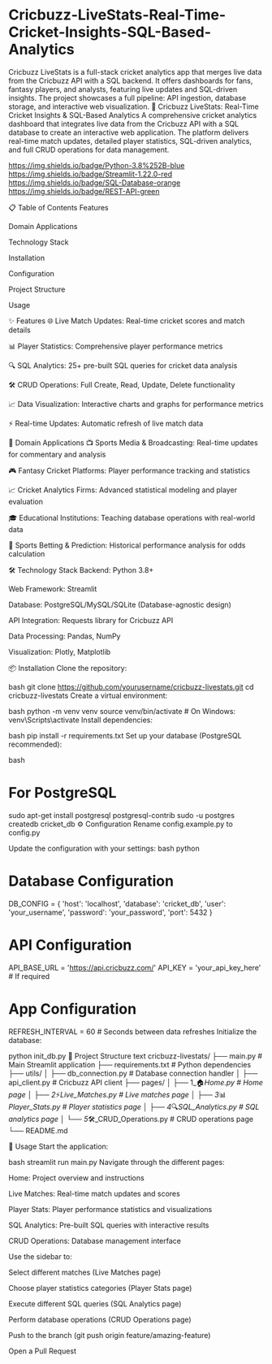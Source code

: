# Cricbuzz-LiveStats-Real-Time-Cricket-Insights-SQL-Based-Analytics
Cricbuzz LiveStats is a full-stack cricket analytics app that merges live data from the Cricbuzz API with a SQL backend. It offers dashboards for fans, fantasy players, and analysts, featuring live updates and SQL-driven insights. The project showcases a full pipeline: API ingestion, database storage, and interactive web visualization.
🏏 Cricbuzz LiveStats: Real-Time Cricket Insights & SQL-Based Analytics
A comprehensive cricket analytics dashboard that integrates live data from the Cricbuzz API with a SQL database to create an interactive web application. The platform delivers real-time match updates, detailed player statistics, SQL-driven analytics, and full CRUD operations for data management.

https://img.shields.io/badge/Python-3.8%252B-blue
https://img.shields.io/badge/Streamlit-1.22.0-red
https://img.shields.io/badge/SQL-Database-orange
https://img.shields.io/badge/REST-API-green

📋 Table of Contents
Features

Domain Applications

Technology Stack

Installation

Configuration

Project Structure

Usage



✨ Features
🌐 Live Match Updates: Real-time cricket scores and match details

📊 Player Statistics: Comprehensive player performance metrics

🔍 SQL Analytics: 25+ pre-built SQL queries for cricket data analysis

🛠️ CRUD Operations: Full Create, Read, Update, Delete functionality

📈 Data Visualization: Interactive charts and graphs for performance metrics

⚡ Real-time Updates: Automatic refresh of live match data

🎯 Domain Applications
📺 Sports Media & Broadcasting: Real-time updates for commentary and analysis

🎮 Fantasy Cricket Platforms: Player performance tracking and statistics

📈 Cricket Analytics Firms: Advanced statistical modeling and player evaluation

🎓 Educational Institutions: Teaching database operations with real-world data

🎲 Sports Betting & Prediction: Historical performance analysis for odds calculation

🛠️ Technology Stack
Backend: Python 3.8+

Web Framework: Streamlit

Database: PostgreSQL/MySQL/SQLite (Database-agnostic design)

API Integration: Requests library for Cricbuzz API

Data Processing: Pandas, NumPy

Visualization: Plotly, Matplotlib

📦 Installation
Clone the repository:

bash
git clone https://github.com/yourusername/cricbuzz-livestats.git
cd cricbuzz-livestats
Create a virtual environment:

bash
python -m venv venv
source venv/bin/activate  # On Windows: venv\Scripts\activate
Install dependencies:

bash
pip install -r requirements.txt
Set up your database (PostgreSQL recommended):

bash
# For PostgreSQL
sudo apt-get install postgresql postgresql-contrib
sudo -u postgres createdb cricket_db
⚙️ Configuration
Rename config.example.py to config.py

Update the configuration with your settings:
bash
python
# Database Configuration
DB_CONFIG = {
    'host': 'localhost',
    'database': 'cricket_db',
    'user': 'your_username',
    'password': 'your_password',
    'port': 5432
}

# API Configuration
API_BASE_URL = 'https://api.cricbuzz.com/'
API_KEY = 'your_api_key_here'  # If required

# App Configuration
REFRESH_INTERVAL = 60  # Seconds between data refreshes
Initialize the database:


python init_db.py
📁 Project Structure
text
cricbuzz-livestats/
├── main.py                 # Main Streamlit application
├── requirements.txt       # Python dependencies
├── utils/
│   ├── db_connection.py   # Database connection handler
│   ├── api_client.py      # Cricbuzz API client
├── pages/
│   ├── 1_🏠_Home.py          # Home page
│   ├── 2_⚡_Live_Matches.py  # Live matches page
│   ├── 3_📊_Player_Stats.py  # Player statistics page
│   ├── 4_🔍_SQL_Analytics.py # SQL analytics page
│   └── 5_🛠️_CRUD_Operations.py # CRUD operations page
└── README.md

🚀 Usage
Start the application:

bash
streamlit run main.py
Navigate through the different pages:

Home: Project overview and instructions

Live Matches: Real-time match updates and scores

Player Stats: Player performance statistics and visualizations

SQL Analytics: Pre-built SQL queries with interactive results

CRUD Operations: Database management interface

Use the sidebar to:

Select different matches (Live Matches page)

Choose player statistics categories (Player Stats page)

Execute different SQL queries (SQL Analytics page)

Perform database operations (CRUD Operations page)



Push to the branch (git push origin feature/amazing-feature)

Open a Pull Request
